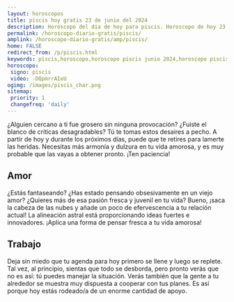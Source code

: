 ```yaml
---
layout: horoscopos
title: piscis hoy gratis 23 de junio del 2024 
description: Horóscopo del dia de hoy para piscis. Horoscopo de hoy 23 de junio del 2024. Las predicciones de amor, trabajo, vida personal gratis.
permalink: /horoscopo-diario-gratis/piscis/
amplink: /horoscopo-diario-gratis/amp/piscis/
home: FALSE
redirect_from: /p/piscis.html
keywords: piscis,horoscopo,horoscopo piscis junio 2024,horoscopo piscis hoy,tarot piscis junio 2024,horoscopo piscis,tarot piscis hoy,horoscopo de hoy,horoscopo diario,tarot del amor,horoscopo de hoy piscis,horoscopo diario del tarot, Horoscopo de hoy piscis 23 de junio del 2024,horóscopo del día,signos zodiacales 2024, el horoscopo de hoy
horoscopo:
 signo: piscis
 video: -DQpmrrAIeU
ogimg: /images/piscis_char.png
sitemap:
 priority: 1
 changefreq: 'daily'
---
```



¿Alguien cercano a ti fue grosero sin ninguna provocación? ¿Fuiste el blanco de críticas desagradables? Tú te tomas estos desaires a pecho. A partir de hoy y durante los próximos días, puede que te retires para lamerte las heridas. Necesitas más armonía y dulzura en tu vida amorosa, y es muy probable que las vayas a obtener pronto. ¡Ten paciencia!

## Amor

¿Estás fantaseando? ¿Has estado pensando obsesivamente en un viejo amor? ¿Quieres más de esa pasión fresca y juvenil en tu vida? Bueno, ¡saca la cabeza de las nubes y añade un poco de efervescencia a tu relación actual! La alineación astral está proporcionando ideas fuertes e innovadores. ¡Aplica una forma de pensar fresca a tu vida amorosa!

## Trabajo

Deja sin miedo que tu agenda para hoy primero se llene y luego se replete. Tal vez, al principio, sientas que todo se desborda, pero pronto verás que no es así: tú puedes manejar la situación. Verás también que la gente a tu alrededor se muestra muy dispuesta a cooperar con tus planes. Es así porque hoy estás rodeado/a de un enorme cantidad de apoyo.